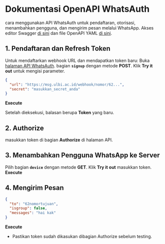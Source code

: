 # Dokumentasi OpenAPI WhatsAuth

cara menggunakan API WhatsAuth untuk pendaftaran, otorisasi, menambahkan pengguna, dan mengirim pesan melalui WhatsApp. Akses editor Swagger [di sini](https://editor.swagger.io/) dan file OpenAPI YAML [di sini](https://wa.my.id/apidocs/openapi.yaml).

## 1. Pendaftaran dan Refresh Token

Untuk mendaftarkan webhook URL dan mendapatkan token baru:
Buka [halaman API WhatsAuth](https://wa.ulbi.ac.id/apidocs).
bagian **`signup`** dengan metode **POST**.
Klik **Try it out** untuk mengisi parameter.
   ```json
   {
     "url": "https://msg.ulbi.ac.id/webhook/nomor/62...",
     "secret": "masukkan_secret_anda"
   }
   ```
**Execute** 

   Setelah dieksekusi, balasan berupa **Token** yang baru.

## 2. Authorize

 masukkan token di bagian **Authorize** di halaman API.

## 3. Menambahkan Pengguna WhatsApp ke Server

Pilih bagian **`device`** dengan metode **GET**.
Klik **Try it out** masukkan token.
**Execute**

## 4. Mengirim Pesan

   ```json
   {
     "to": "62nomortujuan",
     "isgroup": false,
     "messages": "hai kak"
   }
   ```
 **Execute**

- Pastikan token sudah dikasukan dibagian Authorize sebelum testing.
